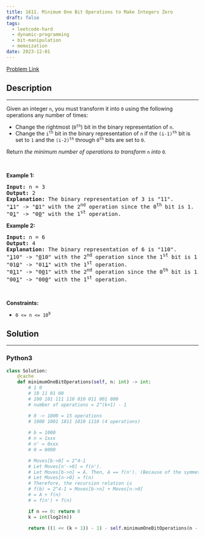 ```yaml
---
title: 1611. Minimum One Bit Operations to Make Integers Zero
draft: false
tags: 
  - leetcode-hard
  - dynamic-programming
  - bit-manipulation
  - memoization
date: 2023-12-01
---
```


[Problem Link](https://leetcode.com/problems/minimum-one-bit-operations-to-make-integers-zero/)

## Description

---
<p>Given an integer <code>n</code>, you must transform it into <code>0</code> using the following operations any number of times:</p>

<ul>
	<li>Change the rightmost (<code>0<sup>th</sup></code>) bit in the binary representation of <code>n</code>.</li>
	<li>Change the <code>i<sup>th</sup></code> bit in the binary representation of <code>n</code> if the <code>(i-1)<sup>th</sup></code> bit is set to <code>1</code> and the <code>(i-2)<sup>th</sup></code> through <code>0<sup>th</sup></code> bits are set to <code>0</code>.</li>
</ul>

<p>Return <em>the minimum number of operations to transform </em><code>n</code><em> into </em><code>0</code><em>.</em></p>

<p>&nbsp;</p>
<p><strong class="example">Example 1:</strong></p>

<pre>
<strong>Input:</strong> n = 3
<strong>Output:</strong> 2
<strong>Explanation:</strong> The binary representation of 3 is &quot;11&quot;.
&quot;<u>1</u>1&quot; -&gt; &quot;<u>0</u>1&quot; with the 2<sup>nd</sup> operation since the 0<sup>th</sup> bit is 1.
&quot;0<u>1</u>&quot; -&gt; &quot;0<u>0</u>&quot; with the 1<sup>st</sup> operation.
</pre>

<p><strong class="example">Example 2:</strong></p>

<pre>
<strong>Input:</strong> n = 6
<strong>Output:</strong> 4
<strong>Explanation:</strong> The binary representation of 6 is &quot;110&quot;.
&quot;<u>1</u>10&quot; -&gt; &quot;<u>0</u>10&quot; with the 2<sup>nd</sup> operation since the 1<sup>st</sup> bit is 1 and 0<sup>th</sup> through 0<sup>th</sup> bits are 0.
&quot;01<u>0</u>&quot; -&gt; &quot;01<u>1</u>&quot; with the 1<sup>st</sup> operation.
&quot;0<u>1</u>1&quot; -&gt; &quot;0<u>0</u>1&quot; with the 2<sup>nd</sup> operation since the 0<sup>th</sup> bit is 1.
&quot;00<u>1</u>&quot; -&gt; &quot;00<u>0</u>&quot; with the 1<sup>st</sup> operation.
</pre>

<p>&nbsp;</p>
<p><strong>Constraints:</strong></p>

<ul>
	<li><code>0 &lt;= n &lt;= 10<sup>9</sup></code></li>
</ul>


## Solution

---
### Python3
``` py title='minimum-one-bit-operations-to-make-integers-zero'
class Solution:
    @cache
    def minimumOneBitOperations(self, n: int) -> int:
        # 1 0
        # 10 11 01 00
        # 100 101 111 110 010 011 001 000
        # number of operations = 2^(k+1) - 1

        # 0 -> 1000 = 15 operations
        # 1000 1001 1011 1010 1110 (4 operations)
        
        # b = 1000
        # n = 1xxx
        # n' = 0xxx
        # 0 = 0000

        # Moves[b->0] = 2^4-1
        # Let Moves[n'->0] = f(n').
        # Let Moves[b->n] = A. Then, A == f(n'). (Because of the symmetry. 000->xxx is same as xxx->000)
        # Let Moves[n->0] = f(n)
        # Therefore, the recursion relation is
        # f(b) = 2^4-1 = Moves[b->n] + Moves[n->0]
        # = A + f(n)
        # = f(n') + f(n)

        if n == 0: return 0
        k = int(log2(n))

        return ((1 << (k + 1)) - 1) - self.minimumOneBitOperations(n - (1 << k))
```

